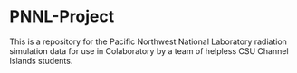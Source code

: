 # PNNL-Project
This is a repository for the Pacific Northwest National Laboratory radiation simulation data for use in Colaboratory by a team of helpless CSU Channel Islands students.
